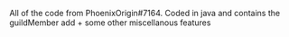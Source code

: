 All of the code from PhoenixOrigin#7164. Coded in java and contains the guildMember add + some other miscellanous features
